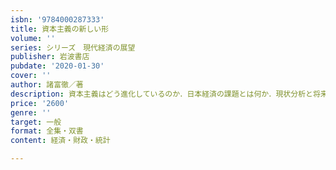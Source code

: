 ```yaml
---
isbn: '9784000287333'
title: 資本主義の新しい形
volume: ''
series: シリーズ　現代経済の展望
publisher: 岩波書店
pubdate: '2020-01-30'
cover: ''
author: 諸富徹／著
description: 資本主義はどう進化しているのか．日本経済の課題とは何か．現状分析と将来構想をかねそなえた迫力の一冊．
price: '2600'
genre: ''
target: 一般
format: 全集・双書
content: 経済・財政・統計

---
```

